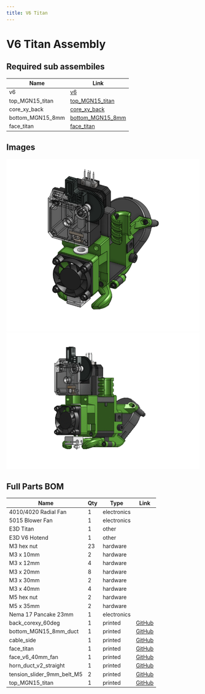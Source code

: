 ```yaml
---
title: V6 Titan
---
```



# V6 Titan Assembly



## Required sub assembiles

| Name | Link |
| ---- | ---- |
| v6 | [v6](../../sub_assemblies/v6) |
| top_MGN15_titan | [top_MGN15_titan](../../sub_assemblies/top_MGN15_titan) |
| core_xy_back | [core_xy_back](../../sub_assemblies/core_xy_back) |
| bottom_MGN15_8mm | [bottom_MGN15_8mm](../../sub_assemblies/bottom_MGN15_8mm) |
| face_titan | [face_titan](../../sub_assemblies/face_titan) |


## Images

![](../assets/images/v6_titan.png)![](../assets/images/gifs/v6_titan.gif)

## Full Parts BOM

| Name | Qty | Type | Link |
| ---- | --- | ---- | ---- |
| 4010/4020 Radial Fan | 1 | electronics |  |
| 5015 Blower Fan | 1 | electronics |  |
| E3D Titan | 1 | other |  |
| E3D V6 Hotend | 1 | other |  |
| M3 hex nut | 23 | hardware |  |
| M3 x 10mm | 2 | hardware |  |
| M3 x 12mm | 4 | hardware |  |
| M3 x 20mm | 8 | hardware |  |
| M3 x 30mm | 2 | hardware |  |
| M3 x 40mm | 4 | hardware |  |
| M5 hex nut | 2 | hardware |  |
| M5 x 35mm | 2 | hardware |  |
| Nema 17 Pancake 23mm | 1 | electronics |  |
| back_corexy_60deg | 1 | printed | [GitHub](https://github.com/pkucmus/EVA/tree/master/stl/Backs/back_corexy_60deg.stl) |
| bottom_MGN15_8mm_duct | 1 | printed | [GitHub](https://github.com/pkucmus/EVA/tree/master/stl/Bottoms/bottom_MGN15_8mm_duct.stl) |
| cable_side | 1 | printed | [GitHub](https://github.com/pkucmus/EVA/tree/master/stl/Cable%20Mounts/cable_side.stl) |
| face_titan | 1 | printed | [GitHub](https://github.com/pkucmus/EVA/tree/master/stl/Faces/face_titan.stl) |
| face_v6_40mm_fan | 1 | printed | [GitHub](https://github.com/pkucmus/EVA/tree/master/stl/Faces/face_v6_40mm_fan.stl) |
| horn_duct_v2_straight | 1 | printed | [GitHub](https://github.com/pkucmus/EVA/tree/master/stl/horn_duct_v2_straight.stl) |
| tension_slider_9mm_belt_M5 | 2 | printed | [GitHub](https://github.com/pkucmus/EVA/tree/master/stl/Backs/tension_slider_9mm_belt_M5.stl) |
| top_MGN15_titan | 1 | printed | [GitHub](https://github.com/pkucmus/EVA/tree/master/stl/Tops/top_MGN15_titan.stl) |
